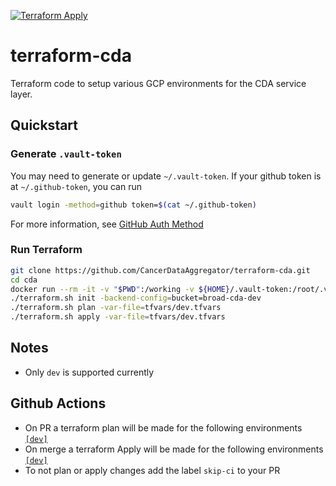 [![Terraform Apply](https://github.com/CancerDataAggregator/terraform-cda/workflows/Terraform%20Apply/badge.svg)](https://github.com/CancerDataAggregator/terraform-cda/actions?query=workflow%3A%22Terraform+Apply%22)

# terraform-cda

Terraform code to setup various GCP environments for the CDA service layer.

## Quickstart

### Generate `.vault-token`

You may need to generate or update `~/.vault-token`. If your github token is at `~/.github-token`, you can
run

```sh
vault login -method=github token=$(cat ~/.github-token)
```

For more information, see [GitHub Auth Method](https://www.vaultproject.io/docs/auth/github)

### Run Terraform

```sh
git clone https://github.com/CancerDataAggregator/terraform-cda.git
cd cda
docker run --rm -it -v "$PWD":/working -v ${HOME}/.vault-token:/root/.vault-token broadinstitute/dsde-toolbox:consul-0.20.0 ./mkEnv.sh -e <env>
./terraform.sh init -backend-config=bucket=broad-cda-dev
./terraform.sh plan -var-file=tfvars/dev.tfvars
./terraform.sh apply -var-file=tfvars/dev.tfvars
```
## Notes
- Only `dev` is supported currently

## Github Actions
- On PR a terraform plan will be made for the following environments [`[dev]`](https://github.com/CancerDataAggregator/terraform-cda/blob/main/.github/workflows/terraformPrPlan.yml#L17)
- On merge a terraform Apply will be made for the following environments [`[dev]`](https://github.com/CancerDataAggregator/terraform-cda/blob/main/.github/workflows/terraformMergeApply.yml#L18)
- To not plan or apply changes add the label `skip-ci` to your PR
